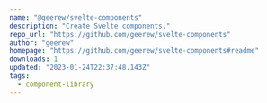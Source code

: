 ```yaml
---
name: "@geerew/svelte-components"
description: "Create Svelte components."
repo_url: "https://github.com/geerew/svelte-components"
author: "geerew"
homepage: "https://github.com/geerew/svelte-components#readme"
downloads: 1
updated: "2023-01-24T22:37:48.143Z"
tags: 
  - component-library
---
```

